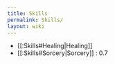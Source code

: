 ```yaml
---
title: Skills
permalink: Skills/
layout: wiki
---
```




- [[:Skills#Healing|Healing]]
- [[:Skills#Sorcery|Sorcery]] : 0.7